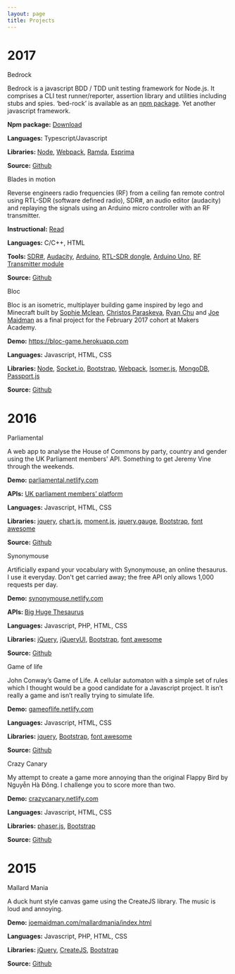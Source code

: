 ```yaml
---
layout: page
title: Projects
---
```


<h1>2017</h1>
<p class="project">
  <i class="fas fa-mountain break"></i>
  Bedrock
  <p>
    Bedrock is a javascript BDD / TDD unit testing framework for Node.js. It comprises a CLI test runner/reporter,
    assertion library and utilities including stubs and spies. &#8216;bed-rock&#8217; is available as an <a href="https://www.npmjs.com/package/bed-rock"
      rel="nofollow">npm package</a>. Yet another javascript framework.
  </p>
  <p>
    <strong>Npm package:</strong> <a href="https://www.npmjs.com/package/bed-rock" target="blank_">Download</a>
  </p>
  <p><strong>Languages:</strong> Typescript/Javascript</p>
  <p><strong>Libraries: </strong><a href="https://nodejs.org/en/" target="_blank">Node</a>, <a href="https://webpack.js.org/"
      target="_blank">Webpack</a>, <a href="http://ramdajs.com/" target="_blank">Ramda</a>, <a href="http://esprima.org/"
      target="_blank">Esprima</a></p>
  <p><strong>Source:</strong> <a href="https://github.com/joemaidman/bedrock" target="_blank">Github</a></p>
</p>

<p class="project">
  <i class="fas fa-broadcast-tower break"></i>
  Blades in motion
  <p>
    Reverse engineers radio frequencies (RF) from a ceiling fan remote control using RTL-SDR (software defined radio),
    SDR#, an audio editor (audacity) and replaying the signals using an Arduino micro controller with an RF
    transmitter.
  </p>
  <p>
    <strong>Instructional:</strong> <a href="/rf-packet-sniffing-replay-youre-only-coming-through-in-waves">Read</a>
  </p>
  <p><strong>Languages:</strong> C/C++, HTML</p>
  <p><strong>Tools: </strong><a href="https://airspy.com/download/" target="_blank">SDR#</a>, <a href="http://www.audacityteam.org/download/"
      target="_blank">Audacity</a>, <a href="https://www.arduino.cc/en/main/software" target="_blank">Arduino</a>, <a
      href="https://shop.pimoroni.com/products/dvb-t-dongle-ideal-for-ads-b-real-time-plane-tracking?utm_medium=cpc&amp;utm_source=googlepla&amp;variant=41073555914&amp;gclid=Cj0KCQiAvrfSBRC2ARIsAFumcm8xAAgplpLE2s37HjBSr7CCalHOHoa65_DLK8pBU9lgbQabgAe9PrgaAl10EALw_wcB"
      target="_blank">RTL-SDR dongle</a>, <a href="https://www.amazon.co.uk/Arduino-A000066-UNO/dp/B008GRTSV6" target="_blank">Arduino
      Uno</a>, <a href="https://www.robotshop.com/en/rf-link-transmitter-434-mhz.html" target="_blank">RF Transmitter
      module </a></p>
  <p><strong>Source:</strong> <a href="https://github.com/joemaidman/blades-in-motion" target="_blank">Github</a></p>
</p>

<p class="project">
  <i class="fas fa-cubes break"></i>
  Bloc
  <p>
    Bloc is an isometric, multiplayer building game inspired by lego and Minecraft built by <a href="https://github.com/Sophie5">Sophie
      Mclean</a>, <a href="https://github.com/Christos-Paraskeva">Christos Paraskeva</a>, <a href="https://github.com/azntastic">Ryan
      Chu</a> and <a href="https://github.com/joemaidman">Joe Maidman</a> as a final project for the February 2017
    cohort at Makers Academy.
  </p>
  <p>
    <strong>Demo:</strong> <a href="https://bloc-game.herokuapp.com" target="blank_">https://bloc-game.herokuapp.com</a>
  </p>
  <p><strong>Languages:</strong> Javascript, HTML, CSS</p>
  <p><strong>Libraries: </strong><a href="https://nodejs.org/en/" target="_blank">Node</a>, <a href="https://socket.io/"
      target="_blank">Socket.io</a>, <a href="http://getbootstrap.com/" target="_blank">Bootstrap</a>, <a href="https://webpack.js.org/"
      target="_blank">Webpack</a>, <a href="http://jdan.github.io/isomer/" target="_blank">Isomer.js</a>, <a href="https://www.mongodb.com/"
      target="_blank">MongoDB</a>,<a href="http://www.passportjs.org/" target="_blank"> Passport.js</a></p>
  <p><strong>Source:</strong> <a href="https://github.com/joemaidman/bloc" target="_blank">Github</a></p>
</p>

<h1>2016</h1>

<p class="project">
  <i class="fas fa-vote-yea break"></i>
  Parliamental
  <p>
    A web app to analyse the House of Commons by party, country and gender using the UK Parliament members' API.
    Something to get Jeremy Vine through the weekends.
  </p>
  <p>
    <strong>Demo:</strong> <a href="http://parliamental.netlify.com/" target="blank_">parliamental.netlify.com</a>
  </p>
  <p><strong>APIs:</strong> <a href="http://data.parliament.uk/membersdataplatform/" target="_blank">UK parliament
      members&#8217; platform</a></p>
  <p><strong>Languages:</strong> Javascript, HTML, CSS</p>
  <p><strong>Libraries:</strong> <a href="https://jquery.com/" target="_blank">jquery</a>, <a href="http://www.chartjs.org/"
      target="_blank">chart.js</a>, <a href="http://momentjs.com/" target="_blank">moment.js</a>, <a href="https://github.com/swehacker/jquery.gauge"
      target="_blank">jquery.gauge</a>, <a href="http://getbootstrap.com/" target="_blank">Bootstrap</a>, <a href="https://fortawesome.github.io/Font-Awesome/"
      target="_blank">font awesome</a></p>
  <p><strong>Source:</strong> <a href="https://github.com/joeyjoeuk/parliamental" target="_blank">Github</a></p>
</p>

<p class="project">
  <i class="fas fa-book break"></i>
  Synonymouse
  <p>
    Artificially expand your vocabulary with Synonymouse, an online thesaurus. I use it everyday. Don't get carried
    away; the free API only allows 1,000 requests per day.
  </p>
  <p>
    <strong>Demo:</strong> <a href="http://synonymouse.netlify.com/" target="blank_">synonymouse.netlify.com</a>
  </p>
  <p><strong>APIs: </strong><a href="http://words.bighugelabs.com/" target="_blank">Big Huge Thesaurus</a></p>
  <p><strong>Languages:</strong> Javascript, PHP, HTML, CSS</p>
  <p><strong>Libraries:</strong> <a href="https://jquery.com/" target="_blank">jQuery</a>, <a href="https://jqueryui.com/"
      target="_blank">jQueryUI</a>, <a href="http://getbootstrap.com/" target="_blank">Bootstrap</a>, <a href="https://fortawesome.github.io/Font-Awesome/"
      target="_blank">font awesome</a></p>
  <p><strong>Source:</strong> <a href="https://github.com/joeyjoeuk/synonymouse" target="_blank">Github</a></p>
</p>

<p class="project">
  <i class="fas fa-atom break"></i>
  Game of life
  <p>
    John Conway’s Game of Life. A cellular automaton with a simple set of rules which I thought would be a good
    candidate for a Javascript project. It isn’t really a game and isn’t really trying to simulate life.
  </p>
  <p>
    <strong>Demo:</strong> <a href="http://gameoflife.netlify.com/" target="blank_">gameoflife.netlify.com</a>
  </p>
  <p><strong>Languages:</strong> Javascript, HTML, CSS</p>
  <p><strong>Libraries:</strong> <a href="https://jquery.com/" target="_blank">jquery</a>, <a href="http://getbootstrap.com/"
      target="_blank">Bootstrap</a>, <a href="https://fortawesome.github.io/Font-Awesome/" target="_blank">font awesome</a></p>
  <p><strong>Source:</strong> <a href="https://github.com/joeyjoeuk/gameoflife" target="_blank">Github</a></p>

</p>

<p class="project">
  <a href="http://crazycanary.netlify.com/" target="_blank">
    <i class="fab fa-earlybirds break"></i>
  </a>
  Crazy Canary
  <p>
    My attempt to create a game more annoying than the original Flappy Bird by Nguyễn Hà Đông. I challenge you to score
    more than two.
  </p>
  <p>
    <strong>Demo:</strong> <a href="http://crazycanary.netlify.com/" target="_blank">crazycanary.netlify.com</a>
  </p>
  <p><strong>Languages:</strong> Javascript, HTML, CSS</p>
  <p><strong>Libraries:</strong> <a href="http://phaser.io/" target="_blank">phaser.js</a>, <a href="http://getbootstrap.com/"
      target="_blank">Bootstrap</a></p>
  <p><strong>Source:</strong> <a href="https://github.com/joeyjoeuk/crazycanary" target="_blank">Github</a></p>
</p>


<h1>2015</h1>

<p class="project">
  <i class="fas fa-bullseye break"></i>
  Mallard Mania
  <p>
    A duck hunt style canvas game using the CreateJS library. The music is loud and annoying.
  </p>
  <p>
    <strong>Demo:</strong> <a href="http://www.joemaidman.com/mallardmania/index.html" target="blank_">joemaidman.com/mallardmania/index.html</a>
  </p>
  <p><strong>Languages:</strong> Javascript, PHP, HTML, CSS</p>
  <p><strong>Libraries: </strong><a href="https://jquery.com/" target="_blank">jQuery</a>, <a href="http://www.createjs.com/"
      target="_blank">CreateJS</a>, <a href="http://getbootstrap.com/" target="_blank">Bootstrap</a></p>
  <p><strong>Source:</strong> <a href="https://github.com/joeyjoeuk/MallardMania" target="_blank">Github</a></p>
</p>